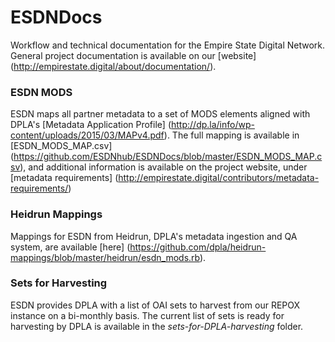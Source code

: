 # ESDNDocs
Workflow and technical documentation for the Empire State Digital Network. General project documentation is available on our [website] (http://empirestate.digital/about/documentation/).

### ESDN MODS 
ESDN maps all partner metadata to a set of MODS elements aligned with DPLA's [Metadata Application Profile] (http://dp.la/info/wp-content/uploads/2015/03/MAPv4.pdf). The full mapping is available in [ESDN_MODS_MAP.csv] (https://github.com/ESDNhub/ESDNDocs/blob/master/ESDN_MODS_MAP.csv), and additional information is available on the project website, under [metadata requirements] (http://empirestate.digital/contributors/metadata-requirements/)

### Heidrun Mappings
Mappings for ESDN from Heidrun, DPLA's metadata ingestion and QA system, are available [here] (https://github.com/dpla/heidrun-mappings/blob/master/heidrun/esdn_mods.rb).

### Sets for Harvesting
ESDN provides DPLA with a list of OAI sets to harvest from our REPOX instance on a bi-monthly basis. The current list of sets is ready for harvesting by DPLA is available in the *sets-for-DPLA-harvesting* folder.
